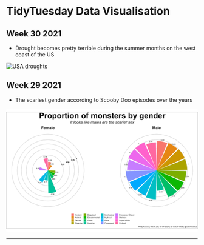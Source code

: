 # TidyTuesday Data Visualisation

## Week 30 2021

* Drought becomes pretty terrible during the summer months on the west coast of the US

![USA droughts](https://github.com/CalumWatt/TidyTuesday/blob/8975f19ef1b20f7051820633c345b4117fec0f54/2021/Week%2030/USA%20droughts%20by%20shire.gif)

## Week 29 2021

* The scariest gender according to Scooby Doo episodes over the years

![Frequency of monsters by their gender reveals a large disparity](https://github.com/CalumWatt/TidyTuesday/blob/cc49d854ae82692bbdc8d2bce447955fcfd7b3ad/2021/week29/monster%20genders.png)

---
